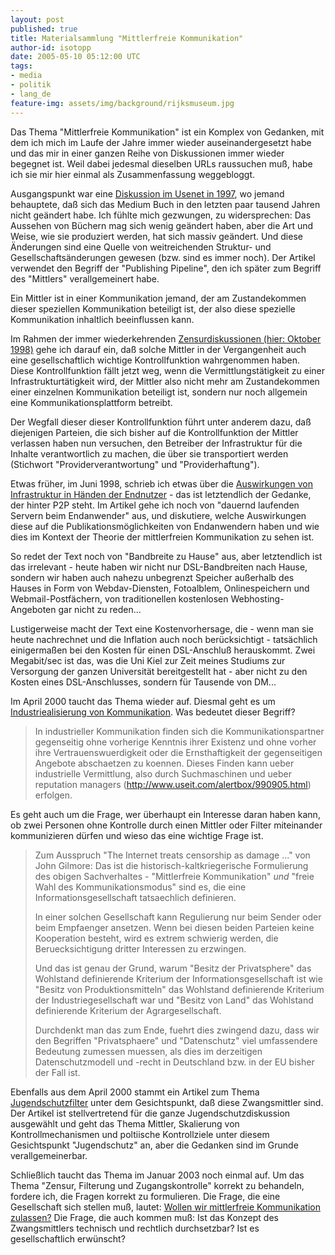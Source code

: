 ```yaml
---
layout: post
published: true
title: Materialsammlung "Mittlerfreie Kommunikation"
author-id: isotopp
date: 2005-05-10 05:12:00 UTC
tags:
- media
- politik
- lang_de
feature-img: assets/img/background/rijksmuseum.jpg
---
```

Das Thema "Mittlerfreie Kommunikation" ist ein Komplex von Gedanken, mit dem ich mich im Laufe der Jahre immer wieder auseinandergesetzt habe und das mir in einer ganzen Reihe von Diskussionen immer wieder begegnet ist. Weil dabei jedesmal dieselben URLs raussuchen muß, habe ich sie mir hier einmal als Zusammenfassung weggebloggt.

Ausgangspunkt war eine <a href="http://kris.koehntopp.de/inkomploehntopp/00951.html">Diskussion im Usenet in 1997</a>, wo jemand behauptete, daß sich das Medium Buch in den letzten paar tausend Jahren nicht geändert habe. Ich fühlte mich gezwungen, zu widersprechen: Das Aussehen von Büchern mag sich wenig geändert haben, aber die Art und Weise, wie sie produziert werden, hat sich massiv geändert. Und diese Änderungen sind eine Quelle von weitreichenden Struktur- und Gesellschaftsänderungen gewesen (bzw. sind es immer noch). Der Artikel verwendet den Begriff der "Publishing Pipeline", den ich später zum Begriff des "Mittlers" verallgemeinert habe.

Ein Mittler ist in einer Kommunikation jemand, der am Zustandekommen dieser speziellen Kommunikation beteiligt ist, der also diese spezielle Kommunikation inhaltlich beeinflussen kann. 

Im Rahmen der immer wiederkehrenden <a href="http://groups-beta.google.com/group/de.admin.news.misc/msg/2167033d3858f411">Zensurdiskussionen (hier: Oktober 1998)</a> gehe ich darauf ein, daß solche Mittler in der Vergangenheit auch eine gesellschaftlich wichtige Kontrollfunktion wahrgenommen haben. Diese Kontrollfunktion fällt jetzt weg, wenn die Vermittlungstätigkeit zu einer Infrastrukturtätigkeit wird, der Mittler also nicht mehr am Zustandekommen einer einzelnen Kommunikation beteiligt ist, sondern nur noch allgemein eine Kommunikationsplattform betreibt. 

Der Wegfall dieser dieser Kontrollfunktion führt unter anderem dazu, daß diejenigen Parteien, die sich bisher auf die Kontrollfunktion der Mittler verlassen haben nun versuchen, den Betreiber der Infrastruktur für die Inhalte verantwortlich zu machen, die über sie transportiert werden (Stichwort "Providerverantwortung" und "Providerhaftung").

Etwas früher, im Juni 1998, schrieb ich etwas über die <a href="http://www.fitug.de/debate/9806/msg00657.html">Auswirkungen von Infrastruktur in Händen der Endnutzer</a> - das ist letztendlich der Gedanke, der hinter P2P steht. Im Artikel gehe ich noch von "dauernd laufenden Servern beim Endanwender" aus, und diskutiere, welche Auswirkungen diese auf die Publikationsmöglichkeiten von Endanwendern haben und wie dies im Kontext der Theorie der mittlerfreien Kommunikation zu sehen ist. 

So redet der Text noch von "Bandbreite zu Hause" aus, aber letztendlich ist das irrelevant - heute haben wir nicht nur DSL-Bandbreiten nach Hause, sondern wir haben auch nahezu unbegrenzt Speicher außerhalb des Hauses in Form von Webdav-Diensten, Fotoalblem, Onlinespeichern und Webmail-Postfächern, von traditionellen kostenlosen Webhosting-Angeboten gar nicht zu reden...

Lustigerweise macht der Text eine Kostenvorhersage, die - wenn man sie heute nachrechnet und die Inflation auch noch berücksichtigt - tatsächlich einigermaßen bei den Kosten für einen DSL-Anschluß herauskommt. Zwei Megabit/sec ist das, was die Uni Kiel zur Zeit meines Studiums zur Versorgung der ganzen Universität bereitgestellt hat - aber nicht zu den Kosten eines DSL-Anschlusses, sondern für Tausende von DM...

Im April 2000 taucht das Thema wieder auf. Diesmal geht es um <a href=" http://www.fitug.de/debate/0004/msg00514.html">Industriealisierung von Kommunikation</a>. Was bedeutet dieser Begriff? <blockquote>In industrieller Kommunikation finden sich die Kommunikationspartner gegenseitig ohne vorherige Kenntnis ihrer Existenz und ohne vorher ihre Vertrauenswuerdigkeit oder die Ernsthaftigkeit der gegenseitigen Angebote abschaetzen zu koennen. Dieses Finden kann ueber industrielle Vermittlung, also durch Suchmaschinen und ueber reputation managers (<a href="http://www.useit.com/alertbox/990905.html">http://www.useit.com/alertbox/990905.html</a>) erfolgen.</blockquote> Es geht auch um die Frage, wer überhaupt ein Interesse daran haben kann, ob zwei Personen ohne Kontrolle durch einen Mittler oder Filter miteinander kommunizieren dürfen und wieso das eine wichtige Frage ist. <blockquote>Zum Ausspruch "The Internet treats censorship as damage ..." von
John Gilmore: Das ist die historisch-kaltkriegerische Formulierung des obigen Sachverhaltes - "Mittlerfreie
Kommunikation" _und_ "freie Wahl des Kommunikationsmodus" sind es, die eine Informationsgesellschaft tatsaechlich definieren.

In einer solchen Gesellschaft kann Regulierung nur beim Sender oder beim Empfaenger ansetzen. Wenn bei diesen beiden Parteien keine Kooperation besteht, wird es extrem schwierig werden, die Beruecksichtigung dritter Interessen zu erzwingen. 

Und das ist genau der Grund, warum "Besitz der Privatsphere" das Wohlstand definierende Kriterium der Informationsgesellschaft ist wie "Besitz von Produktionsmitteln" das Wohlstand definierende Kriterium der Industriegesellschaft war und "Besitz von Land" das Wohlstand definierende Kriterium der Agrargesellschaft.

Durchdenkt man das zum Ende, fuehrt dies zwingend dazu, dass wir den Begriffen "Privatsphaere" und "Datenschutz" viel umfassendere Bedeutung zumessen muessen, als dies im derzeitigen Datenschutzmodell und -recht in Deutschland bzw. in der EU bisher der Fall ist.</blockquote>
Ebenfalls aus dem April 2000 stammt ein Artikel zum Thema <a href="http://www.fitug.de/debate/0004/msg00561.html">Jugendschutzfilter</a> unter dem Gesichtspunkt, daß diese Zwangsmittler sind. Der Artikel ist stellvertretend für die ganze Jugendschutzdiskussion ausgewählt und geht das Thema Mittler, Skalierung von Kontrollmechanismen und poltiische Kontrollziele unter diesem Gesichtspunkt "Jugendschutz" an, aber die Gedanken sind im Grunde verallgemeinerbar.

Schließlich taucht das Thema im Januar 2003 noch einmal auf. Um das Thema "Zensur, Filterung und Zugangskontrolle" korrekt zu behandeln, fordere ich, die Fragen korrekt zu formulieren. Die Frage, die eine Gesellschaft sich stellen muß, lautet: <a href="http://www.fitug.de/debate/0301/msg00303.html">Wollen wir mittlerfreie Kommunikation zulassen?</a> Die Frage, die auch kommen muß: Ist das Konzept des Zwangsmittlers technisch und rechtlich durchsetzbar? Ist es gesellschaftlich erwünscht?
